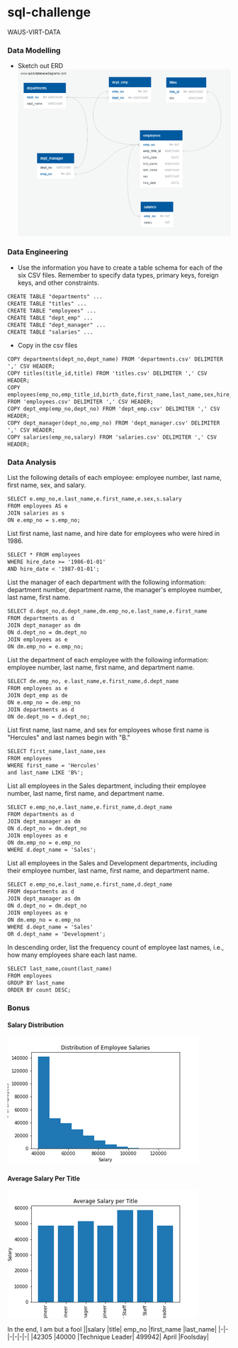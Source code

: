 # sql-challenge
 WAUS-VIRT-DATA

### Data Modelling

 - Sketch out ERD
![EmployeeSQL/ERD_1.png](EmployeeSQL/ERD_1.png)

### Data Engineering
 - Use the information you have to create a table schema for each of the six CSV files. Remember to specify data types, primary keys, foreign keys, and other constraints.

```
CREATE TABLE "departments" ...
CREATE TABLE "titles" ...
CREATE TABLE "employees" ...
CREATE TABLE "dept_emp" ...
CREATE TABLE "dept_manager" ...
CREATE TABLE "salaries" ...
```
 - Copy in the csv files

```
COPY departments(dept_no,dept_name) FROM 'departments.csv' DELIMITER ',' CSV HEADER;
COPY titles(title_id,title) FROM 'titles.csv' DELIMITER ',' CSV HEADER;
COPY employees(emp_no,emp_title_id,birth_date,first_name,last_name,sex,hire_date) FROM 'employees.csv' DELIMITER ',' CSV HEADER;
COPY dept_emp(emp_no,dept_no) FROM 'dept_emp.csv' DELIMITER ',' CSV HEADER;
COPY dept_manager(dept_no,emp_no) FROM 'dept_manager.csv' DELIMITER ',' CSV HEADER;
COPY salaries(emp_no,salary) FROM 'salaries.csv' DELIMITER ',' CSV HEADER;
```

### Data Analysis

List the following details of each employee: employee number, last name, first name, sex, and salary.
```
SELECT e.emp_no,e.last_name,e.first_name,e.sex,s.salary
FROM employees AS e
JOIN salaries as s
ON e.emp_no = s.emp_no;
```
List first name, last name, and hire date for employees who were hired in 1986.
```
SELECT * FROM employees 
WHERE hire_date >= '1986-01-01' 
AND hire_date < '1987-01-01';
```

List the manager of each department with the following information: department number, department name, the manager's employee number, last name, first name.
```
SELECT d.dept_no,d.dept_name,dm.emp_no,e.last_name,e.first_name
FROM departments as d
JOIN dept_manager as dm
ON d.dept_no = dm.dept_no
JOIN employees as e
ON dm.emp_no = e.emp_no;
```

List the department of each employee with the following information: employee number, last name, first name, and department name.
```
SELECT de.emp_no, e.last_name,e.first_name,d.dept_name
FROM employees as e
JOIN dept_emp as de
ON e.emp_no = de.emp_no
JOIN departments as d
ON de.dept_no = d.dept_no;
```

List first name, last name, and sex for employees whose first name is "Hercules" and last names begin with "B."
```
SELECT first_name,last_name,sex 
FROM employees
WHERE first_name = 'Hercules'
and last_name LIKE 'B%';
```

List all employees in the Sales department, including their employee number, last name, first name, and department name.
```
SELECT e.emp_no,e.last_name,e.first_name,d.dept_name
FROM departments as d
JOIN dept_manager as dm
ON d.dept_no = dm.dept_no
JOIN employees as e
ON dm.emp_no = e.emp_no
WHERE d.dept_name = 'Sales';
```

List all employees in the Sales and Development departments, including their employee number, last name, first name, and department name.
```
SELECT e.emp_no,e.last_name,e.first_name,d.dept_name
FROM departments as d
JOIN dept_manager as dm
ON d.dept_no = dm.dept_no
JOIN employees as e
ON dm.emp_no = e.emp_no
WHERE d.dept_name = 'Sales'
OR d.dept_name = 'Development';
```

In descending order, list the frequency count of employee last names, i.e., how many employees share each last name.
```
SELECT last_name,count(last_name)
FROM employees
GROUP BY last_name
ORDER BY count DESC;
```

### Bonus

#### Salary Distribution
![Output/distribution_of_emp_sal.png](Output/distribution_of_emp_sal.png)

#### Average Salary Per Title
![Output/average_sal_per_title.png](Output/average_sal_per_title.png)

In the end, I am but a fool
||salary	|title|	emp_no	|first_name	|last_name|
|-|-|-|-|-|-|
|42305	|40000	|Technique Leader|	499942|	April	|Foolsday|
